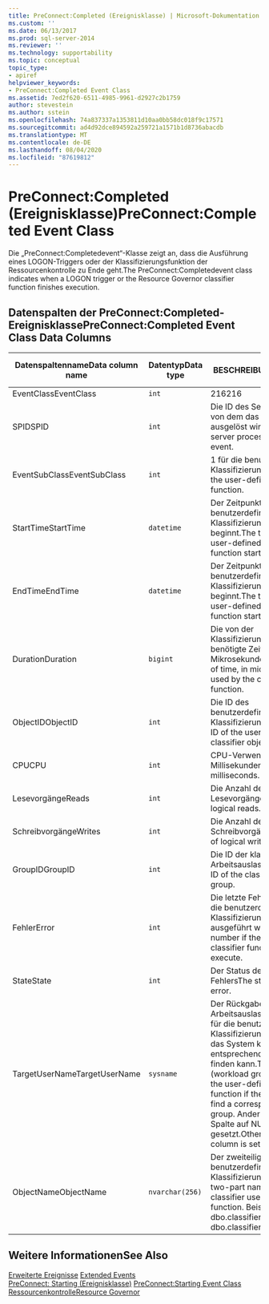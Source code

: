 ```yaml
---
title: PreConnect:Completed (Ereignisklasse) | Microsoft-Dokumentation
ms.custom: ''
ms.date: 06/13/2017
ms.prod: sql-server-2014
ms.reviewer: ''
ms.technology: supportability
ms.topic: conceptual
topic_type:
- apiref
helpviewer_keywords:
- PreConnect:Completed Event Class
ms.assetid: 7ed2f620-6511-4985-9961-d2927c2b1759
author: stevestein
ms.author: sstein
ms.openlocfilehash: 74a837337a1353811d10aa0bb58dc018f9c17571
ms.sourcegitcommit: ad4d92dce894592a259721a1571b1d8736abacdb
ms.translationtype: MT
ms.contentlocale: de-DE
ms.lasthandoff: 08/04/2020
ms.locfileid: "87619812"
---
```

# <a name="preconnectcompleted-event-class"></a><span data-ttu-id="ca5b1-102">PreConnect:Completed (Ereignisklasse)</span><span class="sxs-lookup"><span data-stu-id="ca5b1-102">PreConnect:Completed Event Class</span></span>
  <span data-ttu-id="ca5b1-103">Die „PreConnect:Completedevent“-Klasse zeigt an, dass die Ausführung eines LOGON-Triggers oder der Klassifizierungsfunktion der Ressourcenkontrolle zu Ende geht.</span><span class="sxs-lookup"><span data-stu-id="ca5b1-103">The PreConnect:Completedevent class indicates when a LOGON trigger or the Resource Governor classifier function finishes execution.</span></span>  
  
## <a name="preconnectcompleted-event-class-data-columns"></a><span data-ttu-id="ca5b1-104">Datenspalten der PreConnect:Completed-Ereignisklasse</span><span class="sxs-lookup"><span data-stu-id="ca5b1-104">PreConnect:Completed Event Class Data Columns</span></span>  
  
|<span data-ttu-id="ca5b1-105">Datenspaltenname</span><span class="sxs-lookup"><span data-stu-id="ca5b1-105">Data column name</span></span>|<span data-ttu-id="ca5b1-106">Datentyp</span><span class="sxs-lookup"><span data-stu-id="ca5b1-106">Data type</span></span>|<span data-ttu-id="ca5b1-107">BESCHREIBUNG</span><span class="sxs-lookup"><span data-stu-id="ca5b1-107">Description</span></span>|<span data-ttu-id="ca5b1-108">Column ID</span><span class="sxs-lookup"><span data-stu-id="ca5b1-108">Column ID</span></span>|<span data-ttu-id="ca5b1-109">Filterbar</span><span class="sxs-lookup"><span data-stu-id="ca5b1-109">Filterable</span></span>|  
|----------------------|---------------|-----------------|---------------|----------------|  
|<span data-ttu-id="ca5b1-110">EventClass</span><span class="sxs-lookup"><span data-stu-id="ca5b1-110">EventClass</span></span>|`int`|<span data-ttu-id="ca5b1-111">216</span><span class="sxs-lookup"><span data-stu-id="ca5b1-111">216</span></span>|<span data-ttu-id="ca5b1-112">27</span><span class="sxs-lookup"><span data-stu-id="ca5b1-112">27</span></span>|<span data-ttu-id="ca5b1-113">Nein</span><span class="sxs-lookup"><span data-stu-id="ca5b1-113">No</span></span>|  
|<span data-ttu-id="ca5b1-114">SPID</span><span class="sxs-lookup"><span data-stu-id="ca5b1-114">SPID</span></span>|`int`|<span data-ttu-id="ca5b1-115">Die ID des Serverprozesses, von dem das Ereignis ausgelöst wird.</span><span class="sxs-lookup"><span data-stu-id="ca5b1-115">The ID of server process that fires this event.</span></span>|<span data-ttu-id="ca5b1-116">12</span><span class="sxs-lookup"><span data-stu-id="ca5b1-116">12</span></span>|<span data-ttu-id="ca5b1-117">Ja</span><span class="sxs-lookup"><span data-stu-id="ca5b1-117">Yes</span></span>|  
|<span data-ttu-id="ca5b1-118">EventSubClass</span><span class="sxs-lookup"><span data-stu-id="ca5b1-118">EventSubClass</span></span>|`int`|<span data-ttu-id="ca5b1-119">1 für die benutzerdefinierte Klassifizierungsfunktion.</span><span class="sxs-lookup"><span data-stu-id="ca5b1-119">1 for the user-defined classifier function.</span></span>|<span data-ttu-id="ca5b1-120">21</span><span class="sxs-lookup"><span data-stu-id="ca5b1-120">21</span></span>|<span data-ttu-id="ca5b1-121">Ja</span><span class="sxs-lookup"><span data-stu-id="ca5b1-121">Yes</span></span>|  
|<span data-ttu-id="ca5b1-122">StartTime</span><span class="sxs-lookup"><span data-stu-id="ca5b1-122">StartTime</span></span>|`datetime`|<span data-ttu-id="ca5b1-123">Der Zeitpunkt, an dem die benutzerdefinierte Klassifizierungsfunktion beginnt.</span><span class="sxs-lookup"><span data-stu-id="ca5b1-123">The time when the user-defined classifier function starts.</span></span>|<span data-ttu-id="ca5b1-124">14</span><span class="sxs-lookup"><span data-stu-id="ca5b1-124">14</span></span>|<span data-ttu-id="ca5b1-125">Ja</span><span class="sxs-lookup"><span data-stu-id="ca5b1-125">Yes</span></span>|  
|<span data-ttu-id="ca5b1-126">EndTime</span><span class="sxs-lookup"><span data-stu-id="ca5b1-126">EndTime</span></span>|`datetime`|<span data-ttu-id="ca5b1-127">Der Zeitpunkt, an dem die benutzerdefinierte Klassifizierungsfunktion beginnt.</span><span class="sxs-lookup"><span data-stu-id="ca5b1-127">The time when the user-defined classifier function starts.</span></span>|<span data-ttu-id="ca5b1-128">15</span><span class="sxs-lookup"><span data-stu-id="ca5b1-128">15</span></span>|<span data-ttu-id="ca5b1-129">Ja</span><span class="sxs-lookup"><span data-stu-id="ca5b1-129">Yes</span></span>|  
|<span data-ttu-id="ca5b1-130">Duration</span><span class="sxs-lookup"><span data-stu-id="ca5b1-130">Duration</span></span>|`bigint`|<span data-ttu-id="ca5b1-131">Die von der Klassifizierungsfunktion benötigte Zeit (in Mikrosekunden)</span><span class="sxs-lookup"><span data-stu-id="ca5b1-131">The amount of time, in microseconds, used by the classifier function.</span></span>|<span data-ttu-id="ca5b1-132">13</span><span class="sxs-lookup"><span data-stu-id="ca5b1-132">13</span></span>|<span data-ttu-id="ca5b1-133">Ja</span><span class="sxs-lookup"><span data-stu-id="ca5b1-133">Yes</span></span>|  
|<span data-ttu-id="ca5b1-134">ObjectID</span><span class="sxs-lookup"><span data-stu-id="ca5b1-134">ObjectID</span></span>|`int`|<span data-ttu-id="ca5b1-135">Die ID des benutzerdefinierten Klassifizierungsobjekts.</span><span class="sxs-lookup"><span data-stu-id="ca5b1-135">The ID of the user-defined classifier object.</span></span>|<span data-ttu-id="ca5b1-136">22</span><span class="sxs-lookup"><span data-stu-id="ca5b1-136">22</span></span>|<span data-ttu-id="ca5b1-137">Ja</span><span class="sxs-lookup"><span data-stu-id="ca5b1-137">Yes</span></span>|  
|<span data-ttu-id="ca5b1-138">CPU</span><span class="sxs-lookup"><span data-stu-id="ca5b1-138">CPU</span></span>|`int`|<span data-ttu-id="ca5b1-139">CPU-Verwendung in Millisekunden</span><span class="sxs-lookup"><span data-stu-id="ca5b1-139">CPU usage in milliseconds.</span></span>|<span data-ttu-id="ca5b1-140">18</span><span class="sxs-lookup"><span data-stu-id="ca5b1-140">18</span></span>|<span data-ttu-id="ca5b1-141">Ja</span><span class="sxs-lookup"><span data-stu-id="ca5b1-141">Yes</span></span>|  
|<span data-ttu-id="ca5b1-142">Lesevorgänge</span><span class="sxs-lookup"><span data-stu-id="ca5b1-142">Reads</span></span>|`int`|<span data-ttu-id="ca5b1-143">Die Anzahl der logischen Lesevorgänge</span><span class="sxs-lookup"><span data-stu-id="ca5b1-143">The number of logical reads.</span></span>|<span data-ttu-id="ca5b1-144">16</span><span class="sxs-lookup"><span data-stu-id="ca5b1-144">16</span></span>|<span data-ttu-id="ca5b1-145">Ja</span><span class="sxs-lookup"><span data-stu-id="ca5b1-145">Yes</span></span>|  
|<span data-ttu-id="ca5b1-146">Schreibvorgänge</span><span class="sxs-lookup"><span data-stu-id="ca5b1-146">Writes</span></span>|`int`|<span data-ttu-id="ca5b1-147">Die Anzahl der logischen Schreibvorgänge</span><span class="sxs-lookup"><span data-stu-id="ca5b1-147">The number of logical writes.</span></span>|<span data-ttu-id="ca5b1-148">17</span><span class="sxs-lookup"><span data-stu-id="ca5b1-148">17</span></span>|<span data-ttu-id="ca5b1-149">Ja</span><span class="sxs-lookup"><span data-stu-id="ca5b1-149">Yes</span></span>|  
|<span data-ttu-id="ca5b1-150">GroupID</span><span class="sxs-lookup"><span data-stu-id="ca5b1-150">GroupID</span></span>|`int`|<span data-ttu-id="ca5b1-151">Die ID der klassifizierten Arbeitsauslastungsgruppe</span><span class="sxs-lookup"><span data-stu-id="ca5b1-151">The ID of the classified workload group.</span></span>|<span data-ttu-id="ca5b1-152">66</span><span class="sxs-lookup"><span data-stu-id="ca5b1-152">66</span></span>|<span data-ttu-id="ca5b1-153">Ja</span><span class="sxs-lookup"><span data-stu-id="ca5b1-153">Yes</span></span>|  
|<span data-ttu-id="ca5b1-154">Fehler</span><span class="sxs-lookup"><span data-stu-id="ca5b1-154">Error</span></span>|`int`|<span data-ttu-id="ca5b1-155">Die letzte Fehlernummer, falls die benutzerdefinierte Klassifizierungsfunktion nicht ausgeführt wird</span><span class="sxs-lookup"><span data-stu-id="ca5b1-155">The last error number if the user-defined classifier function fails to execute.</span></span>|<span data-ttu-id="ca5b1-156">31</span><span class="sxs-lookup"><span data-stu-id="ca5b1-156">31</span></span>|<span data-ttu-id="ca5b1-157">Ja</span><span class="sxs-lookup"><span data-stu-id="ca5b1-157">Yes</span></span>|  
|<span data-ttu-id="ca5b1-158">State</span><span class="sxs-lookup"><span data-stu-id="ca5b1-158">State</span></span>|`int`|<span data-ttu-id="ca5b1-159">Der Status des letzten Fehlers</span><span class="sxs-lookup"><span data-stu-id="ca5b1-159">The state of the last error.</span></span>|<span data-ttu-id="ca5b1-160">30</span><span class="sxs-lookup"><span data-stu-id="ca5b1-160">30</span></span>|<span data-ttu-id="ca5b1-161">Ja</span><span class="sxs-lookup"><span data-stu-id="ca5b1-161">Yes</span></span>|  
|<span data-ttu-id="ca5b1-162">TargetUserName</span><span class="sxs-lookup"><span data-stu-id="ca5b1-162">TargetUserName</span></span>|`sysname`|<span data-ttu-id="ca5b1-163">Der Rückgabewert (Name der Arbeitsauslastungsgruppe) für die benutzerdefinierte Klassifizierungsfunktion, falls das System keine entsprechende aktive Gruppe finden kann.</span><span class="sxs-lookup"><span data-stu-id="ca5b1-163">The return value (workload group name) for the user-defined classifier function if the system can not find a corresponding active group.</span></span> <span data-ttu-id="ca5b1-164">Andernfalls wird diese Spalte auf NULL gesetzt.</span><span class="sxs-lookup"><span data-stu-id="ca5b1-164">Otherwise, this column is set to NULL.</span></span>|<span data-ttu-id="ca5b1-165">39</span><span class="sxs-lookup"><span data-stu-id="ca5b1-165">39</span></span>|<span data-ttu-id="ca5b1-166">Ja</span><span class="sxs-lookup"><span data-stu-id="ca5b1-166">Yes</span></span>|  
|<span data-ttu-id="ca5b1-167">ObjectName</span><span class="sxs-lookup"><span data-stu-id="ca5b1-167">ObjectName</span></span>|`nvarchar(256)`|<span data-ttu-id="ca5b1-168">Der zweiteilige Name der benutzerdefinierten Klassifizierungsfunktion.</span><span class="sxs-lookup"><span data-stu-id="ca5b1-168">The two-part name of the classifier user-defined function.</span></span> <span data-ttu-id="ca5b1-169">Beispiel: dbo.classifier.</span><span class="sxs-lookup"><span data-stu-id="ca5b1-169">For example, dbo.classifier.</span></span>|<span data-ttu-id="ca5b1-170">34</span><span class="sxs-lookup"><span data-stu-id="ca5b1-170">34</span></span>|<span data-ttu-id="ca5b1-171">Ja</span><span class="sxs-lookup"><span data-stu-id="ca5b1-171">Yes</span></span>|  
  
## <a name="see-also"></a><span data-ttu-id="ca5b1-172">Weitere Informationen</span><span class="sxs-lookup"><span data-stu-id="ca5b1-172">See Also</span></span>  
 <span data-ttu-id="ca5b1-173">[Erweiterte Ereignisse](../extended-events/extended-events.md) </span><span class="sxs-lookup"><span data-stu-id="ca5b1-173">[Extended Events](../extended-events/extended-events.md) </span></span>  
 <span data-ttu-id="ca5b1-174">[PreConnect: Starting (Ereignisklasse)](preconnect-starting-event-class.md) </span><span class="sxs-lookup"><span data-stu-id="ca5b1-174">[PreConnect:Starting Event Class](preconnect-starting-event-class.md) </span></span>  
 [<span data-ttu-id="ca5b1-175">Ressourcenkontrolle</span><span class="sxs-lookup"><span data-stu-id="ca5b1-175">Resource Governor</span></span>](../resource-governor/resource-governor.md)  
  
  

